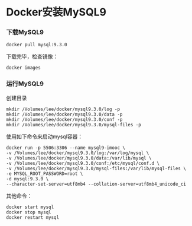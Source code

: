 # Docker安装MySQL9

### 下载MySQL9
```
docker pull mysql:9.3.0
```
下载完毕，检查镜像：
```
docker images
```

### 运行MySQL9

创建目录
```
mkdir /Volumes/lee/docker/mysql9.3.0/log -p
mkdir /Volumes/lee/docker/mysql9.3.0/data -p
mkdir /Volumes/lee/docker/mysql9.3.0/conf -p
mkdir /Volumes/lee/docker/mysql9.3.0/mysql-files -p
```

使用如下命令来启动mysql容器：
```
docker run -p 5506:3306 --name mysql9-imooc \
-v /Volumes/lee/docker/mysql9.3.0/log:/var/log/mysql \
-v /Volumes/lee/docker/mysql9.3.0/data:/var/lib/mysql \
-v /Volumes/lee/docker/mysql9.3.0/conf:/etc/mysql/conf.d \
-v /Volumes/lee/docker/mysql9.3.0/mysql-files:/var/lib/mysql-files \
-e MYSQL_ROOT_PASSWORD=root \
-d mysql:9.3.0 \
--character-set-server=utf8mb4 --collation-server=utf8mb4_unicode_ci
```

其他命令：
```
docker start mysql
docker stop mysql
docker restart mysql
```